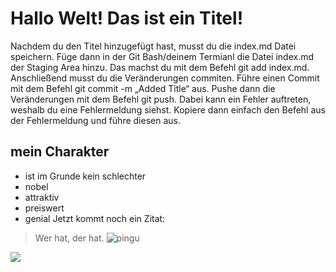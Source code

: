# Hallo Welt! Das ist ein Titel!
Nachdem du den Titel hinzugefügt hast, musst du die index.md Datei speichern. Füge dann in der Git Bash/deinem Termianl die Datei index.md der Staging Area hinzu. Das machst du mit dem Befehl git add index.md. Anschließend musst du die Veränderungen commiten. Führe einen Commit mit dem Befehl git commit -m „Added Title“ aus. Pushe dann die Veränderungen mit dem Befehl git push. Dabei kann ein Fehler auftreten, weshalb du eine Fehlermeldung siehst. Kopiere dann einfach den Befehl aus der Fehlermeldung und führe diesen aus. 
## mein Charakter
*  ist im Grunde kein schlechter
*  nobel
*  attraktiv
*  preiswert
*  genial
Jetzt kommt noch ein Zitat:
> Wer hat, der hat.
![pingu](http://informatik.archenhold.de/bk14alle/bilder/pinguin.gif)


<img src="http://informatik.archenhold.de/bk14alle/bilder/pinguin.gif"/>
